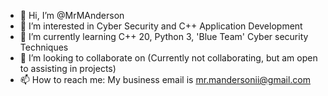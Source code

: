 - 👋 Hi, I’m @MrMAnderson
- 👀 I’m interested in Cyber Security and C++ Application Development
- 🌱 I’m currently learning C++ 20, Python 3, 'Blue Team' Cyber security Techniques
- 💞️ I’m looking to collaborate on (Currently not collaborating, but am open to assisting in projects)
- 📫 How to reach me: My business email is mr.mandersonii@gmail.com

<!---
MrMAnderson/MrMAnderson is a ✨ special ✨ repository because its `README.md` (this file) appears on your GitHub profile.
You can click the Preview link to take a look at your changes.
--->
